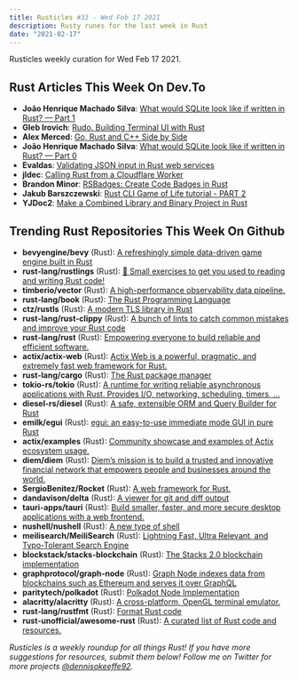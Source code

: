 ```yaml
---
title: Rusticles #33 - Wed Feb 17 2021
description: Rusty runes for the last week in Rust
date: "2021-02-17"
---
```


Rusticles weekly curation for Wed Feb 17 2021.

## Rust Articles This Week On Dev.To

- **João Henrique Machado Silva**: [What would SQLite look like if written in Rust? — Part 1](https://dev.to/joaoh82/what-would-sqlite-look-like-if-written-in-rust-part-1-2np4)
- **Gleb Irovich**: [Rudo. Building Terminal UI with Rust](https://dev.to/glebirovich/rudo-building-terminal-ui-with-rust-d00)
- **Alex Merced**: [Go, Rust and C++ Side by Side](https://dev.to/alexmercedcoder/go-rust-and-c-side-by-side-4b7d)
- **João Henrique Machado Silva**: [What would SQLite look like if written in Rust? — Part 0](https://dev.to/joaoh82/what-would-sqlite-look-like-if-written-in-rust-part-0-4f4k)
- **Evaldas**: [Validating JSON input in Rust web services](https://dev.to/vinted/validating-json-input-in-rust-web-services-5gp0)
- **jldec**: [Calling Rust from a Cloudflare Worker](https://dev.to/jldec/calling-rust-from-a-cloudflare-worker-17b4)
- **Brandon Minor**: [RSBadges: Create Code Badges in Rust](https://dev.to/tangramvision/rsbadges-create-code-badges-in-rust-2ke0)
- **Jakub Barszczewski**: [Rust CLI Game of Life tutorial - PART 2](https://dev.to/jbarszczewski/rust-cli-game-of-life-tutorial-part-2-16j3)
- **YJDoc2**: [Make a Combined Library and Binary Project in Rust](https://dev.to/yjdoc2/make-a-combined-library-and-binary-project-in-rust-d4f)

## Trending Rust Repositories This Week On Github

- **bevyengine/bevy** (Rust): [A refreshingly simple data-driven game engine built in Rust](https://github.com/bevyengine/bevy)
- **rust-lang/rustlings** (Rust): [🦀 Small exercises to get you used to reading and writing Rust code!](https://github.com/rust-lang/rustlings)
- **timberio/vector** (Rust): [A high-performance observability data pipeline.](https://github.com/timberio/vector)
- **rust-lang/book** (Rust): [The Rust Programming Language](https://github.com/rust-lang/book)
- **ctz/rustls** (Rust): [A modern TLS library in Rust](https://github.com/ctz/rustls)
- **rust-lang/rust-clippy** (Rust): [A bunch of lints to catch common mistakes and improve your Rust code](https://github.com/rust-lang/rust-clippy)
- **rust-lang/rust** (Rust): [Empowering everyone to build reliable and efficient software.](https://github.com/rust-lang/rust)
- **actix/actix-web** (Rust): [Actix Web is a powerful, pragmatic, and extremely fast web framework for Rust.](https://github.com/actix/actix-web)
- **rust-lang/cargo** (Rust): [The Rust package manager](https://github.com/rust-lang/cargo)
- **tokio-rs/tokio** (Rust): [A runtime for writing reliable asynchronous applications with Rust. Provides I/O, networking, scheduling, timers, ...](https://github.com/tokio-rs/tokio)
- **diesel-rs/diesel** (Rust): [A safe, extensible ORM and Query Builder for Rust](https://github.com/diesel-rs/diesel)
- **emilk/egui** (Rust): [egui: an easy-to-use immediate mode GUI in pure Rust](https://github.com/emilk/egui)
- **actix/examples** (Rust): [Community showcase and examples of Actix ecosystem usage.](https://github.com/actix/examples)
- **diem/diem** (Rust): [Diem’s mission is to build a trusted and innovative financial network that empowers people and businesses around the world.](https://github.com/diem/diem)
- **SergioBenitez/Rocket** (Rust): [A web framework for Rust.](https://github.com/SergioBenitez/Rocket)
- **dandavison/delta** (Rust): [A viewer for git and diff output](https://github.com/dandavison/delta)
- **tauri-apps/tauri** (Rust): [Build smaller, faster, and more secure desktop applications with a web frontend.](https://github.com/tauri-apps/tauri)
- **nushell/nushell** (Rust): [A new type of shell](https://github.com/nushell/nushell)
- **meilisearch/MeiliSearch** (Rust): [Lightning Fast, Ultra Relevant, and Typo-Tolerant Search Engine](https://github.com/meilisearch/MeiliSearch)
- **blockstack/stacks-blockchain** (Rust): [The Stacks 2.0 blockchain implementation](https://github.com/blockstack/stacks-blockchain)
- **graphprotocol/graph-node** (Rust): [Graph Node indexes data from blockchains such as Ethereum and serves it over GraphQL](https://github.com/graphprotocol/graph-node)
- **paritytech/polkadot** (Rust): [Polkadot Node Implementation](https://github.com/paritytech/polkadot)
- **alacritty/alacritty** (Rust): [A cross-platform, OpenGL terminal emulator.](https://github.com/alacritty/alacritty)
- **rust-lang/rustfmt** (Rust): [Format Rust code](https://github.com/rust-lang/rustfmt)
- **rust-unofficial/awesome-rust** (Rust): [A curated list of Rust code and resources.](https://github.com/rust-unofficial/awesome-rust)

_Rusticles is a weekly roundup for all things Rust! If you have more suggestions for resources, submit them below! Follow me on Twitter for more projects [@dennisokeeffe92](https://twitter.com/dennisokeeffe92)._